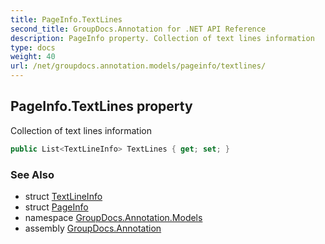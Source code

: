 ```yaml
---
title: PageInfo.TextLines
second_title: GroupDocs.Annotation for .NET API Reference
description: PageInfo property. Collection of text lines information
type: docs
weight: 40
url: /net/groupdocs.annotation.models/pageinfo/textlines/
---
```

## PageInfo.TextLines property

Collection of text lines information

```csharp
public List<TextLineInfo> TextLines { get; set; }
```

### See Also

* struct [TextLineInfo](../../textlineinfo/)
* struct [PageInfo](../)
* namespace [GroupDocs.Annotation.Models](../../pageinfo/)
* assembly [GroupDocs.Annotation](../../../)


